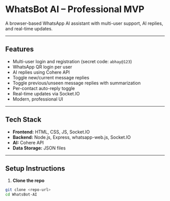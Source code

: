 # WhatsBot AI – Professional MVP

A browser-based WhatsApp AI assistant with multi-user support, AI replies, and real-time updates.

---

## **Features**

- Multi-user login and registration (secret code: `abhay@123`)
- WhatsApp QR login per user
- AI replies using Cohere API
- Toggle new/current message replies
- Toggle previous/unseen message replies with summarization
- Per-contact auto-reply toggle
- Real-time updates via Socket.IO
- Modern, professional UI

---

## **Tech Stack**

- **Frontend:** HTML, CSS, JS, Socket.IO
- **Backend:** Node.js, Express, whatsapp-web.js, Socket.IO
- **AI:** Cohere API
- **Data Storage:** JSON files

---

## **Setup Instructions**

1. **Clone the repo**

```bash
git clone <repo-url>
cd WhatsBot-AI

